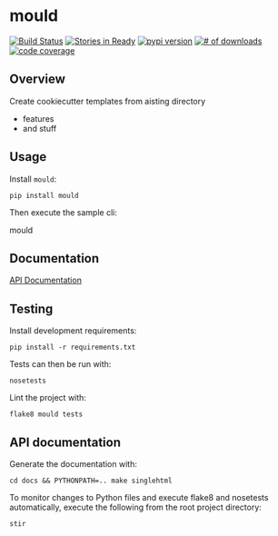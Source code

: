 # mould

[![Build Status](https://secure.travis-ci.org/michaeljoseph/mould.png)](http://travis-ci.org/michaeljoseph/mould)
[![Stories in Ready](https://badge.waffle.io/michaeljoseph/mould.png?label=ready)](https://waffle.io/michaeljoseph/mould) [![pypi version](https://badge.fury.io/py/mould.png)](http://badge.fury.io/py/mould)
[![# of downloads](https://pypip.in/d/mould/badge.png)](https://crate.io/packages/mould?version=latest)
[![code coverage](https://coveralls.io/repos/michaeljoseph/mould/badge.png?branch=master)](https://coveralls.io/r/michaeljoseph/mould?branch=master)

## Overview

Create cookiecutter templates from aisting directory

* features
* and stuff 

## Usage

Install `mould`:

    pip install mould

Then execute the sample cli:

   mould

## Documentation

[API Documentation](http://mould.rtfd.org)

## Testing

Install development requirements:

    pip install -r requirements.txt

Tests can then be run with:

    nosetests

Lint the project with:

    flake8 mould tests

## API documentation

Generate the documentation with:

    cd docs && PYTHONPATH=.. make singlehtml

To monitor changes to Python files and execute flake8 and nosetests
automatically, execute the following from the root project directory:

    stir